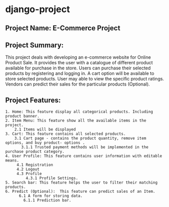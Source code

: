 # django-project
## Project Name: E-Commerce Project
## Project Summary: 
This project deals with developing an e-commerce website for Online Product Sale. It provides the user with a catalogue of different product available for purchase in the store. Users can purchase their selected products by registering and logging in. A cart option will be available to store selected products. User may able to view the specific product ratings. Vendors can predict their sales for the particular products (Optional).
## Project Features: 
	1. Home: This feature display all categorical products. Including product banner. 
	2. Item Menu: This feature show all the available items in the project. 
	    2.1 Items will be displayed
	3. Cart: This feature contains all selected products.
        3.1 Cart page - contains the product quantity, remove item options, and buy product- options .
           3.1.1 Trusted payment methods will be implemented in the purchase product category.
	4. User Profile: This feature contains user information with editable means.
	     4.1 Registration
	     4.2 Logout 
	     4.3 Profile
	         4.3.1 Profile Settings.
	5. Search bar: This feature helps the user to filter their matching products.
	6. Predict (Optional):  This feature can predict sales of an Item.
	      6.1 A form for storing data. 
	        6.1.1 Prediction bar.
  
